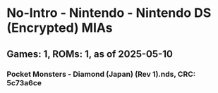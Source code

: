# No-Intro - Nintendo - Nintendo DS (Encrypted) MIAs
## Games: 1, ROMs: 1, as of 2025-05-10

### Pocket Monsters - Diamond (Japan) (Rev 1).nds, CRC: 5c73a6ce
